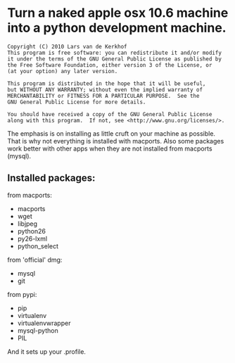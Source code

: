 Turn a naked apple osx 10.6 machine into a python development machine.
======================================================================

    Copyright (C) 2010 Lars van de Kerkhof
    This program is free software: you can redistribute it and/or modify
    it under the terms of the GNU General Public License as published by
    the Free Software Foundation, either version 3 of the License, or
    (at your option) any later version.
    
    This program is distributed in the hope that it will be useful,
    but WITHOUT ANY WARRANTY; without even the implied warranty of
    MERCHANTABILITY or FITNESS FOR A PARTICULAR PURPOSE.  See the
    GNU General Public License for more details.
    
    You should have received a copy of the GNU General Public License
    along with this program.  If not, see <http://www.gnu.org/licenses/>.

The emphasis is on installing as little cruft on your machine as 
possible. That is why not everything is installed with macports.
Also some packages work better with other apps when they are not
installed from macports (mysql).

Installed packages:
-------------------

from macports:
 - macports
 - wget
 - libjpeg
 - python26
 - py26-lxml
 - python_select

from 'official' dmg:
 - mysql
 - git

from pypi:
 - pip
 - virtualenv
 - virtualenvwrapper
 - mysql-python
 - PIL

And it sets up your .profile.
